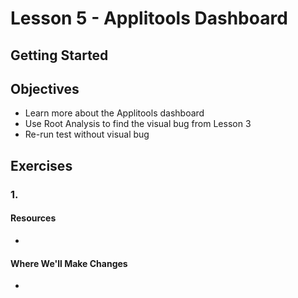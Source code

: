 # Lesson 5 - Applitools Dashboard

## Getting Started

## Objectives
* Learn more about the Applitools dashboard
* Use Root Analysis to find the visual bug from Lesson 3
* Re-run test without visual bug

## Exercises

### 1.

#### Resources
*

#### Where We'll Make Changes
*